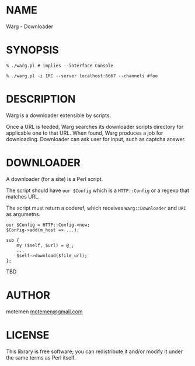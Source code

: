# NAME

Warg - Downloader

# SYNOPSIS

    % ./warg.pl # implies --interface Console

    % ./warg.pl -i IRC --server localhost:6667 --channels #foo

# DESCRIPTION

Warg is a downloader extensible by scripts.

Once a URL is feeded, Warg searches its downloader scripts directory for applicable one to that URL.
When found, Warg produces a job for downloading. Downloader can ask user for input, such as captcha answer.

# DOWNLOADER

A downloader (for a site) is a Perl script.

The script should have `our $Config` which is a `HTTP::Config` or a regexp that matches URL.

The script must return a coderef, which receives `Warg::Downloader` and `URI` as argumetns.

    our $Config = HTTP::Config->new;
    $Config->add(m_host => ...);

    sub {
        my ($self, $url) = @_;
        ...
        $self->download($file_url);
    };

TBD

# AUTHOR

motemen <motemen@gmail.com>

# LICENSE

This library is free software; you can redistribute it and/or modify
it under the same terms as Perl itself.